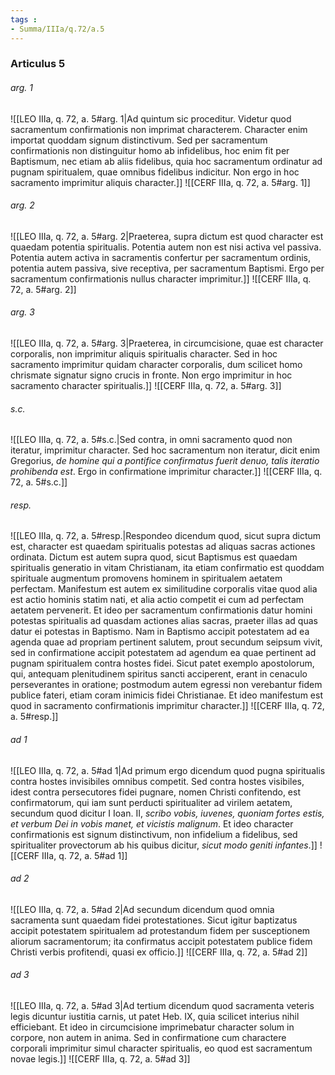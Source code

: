 ```yaml
---
tags : 
- Summa/IIIa/q.72/a.5
---
```


### Articulus 5

###### arg. 1
![[LEO IIIa, q. 72, a. 5#arg. 1|Ad quintum sic proceditur. Videtur quod sacramentum confirmationis non imprimat characterem. Character enim importat quoddam signum distinctivum. Sed per sacramentum confirmationis non distinguitur homo ab infidelibus, hoc enim fit per Baptismum, nec etiam ab aliis fidelibus, quia hoc sacramentum ordinatur ad pugnam spiritualem, quae omnibus fidelibus indicitur. Non ergo in hoc sacramento imprimitur aliquis character.]]
![[CERF IIIa, q. 72, a. 5#arg. 1]]

###### arg. 2
![[LEO IIIa, q. 72, a. 5#arg. 2|Praeterea, supra dictum est quod character est quaedam potentia spiritualis. Potentia autem non est nisi activa vel passiva. Potentia autem activa in sacramentis confertur per sacramentum ordinis, potentia autem passiva, sive receptiva, per sacramentum Baptismi. Ergo per sacramentum confirmationis nullus character imprimitur.]]
![[CERF IIIa, q. 72, a. 5#arg. 2]]

###### arg. 3
![[LEO IIIa, q. 72, a. 5#arg. 3|Praeterea, in circumcisione, quae est character corporalis, non imprimitur aliquis spiritualis character. Sed in hoc sacramento imprimitur quidam character corporalis, dum scilicet homo chrismate signatur signo crucis in fronte. Non ergo imprimitur in hoc sacramento character spiritualis.]]
![[CERF IIIa, q. 72, a. 5#arg. 3]]

###### s.c.
![[LEO IIIa, q. 72, a. 5#s.c.|Sed contra, in omni sacramento quod non iteratur, imprimitur character. Sed hoc sacramentum non iteratur, dicit enim Gregorius, *de homine qui a pontifice confirmatus fuerit denuo, talis iteratio prohibenda est*. Ergo in confirmatione imprimitur character.]]
![[CERF IIIa, q. 72, a. 5#s.c.]]

###### resp.
![[LEO IIIa, q. 72, a. 5#resp.|Respondeo dicendum quod, sicut supra dictum est, character est quaedam spiritualis potestas ad aliquas sacras actiones ordinata. Dictum est autem supra quod, sicut Baptismus est quaedam spiritualis generatio in vitam Christianam, ita etiam confirmatio est quoddam spirituale augmentum promovens hominem in spiritualem aetatem perfectam. Manifestum est autem ex similitudine corporalis vitae quod alia est actio hominis statim nati, et alia actio competit ei cum ad perfectam aetatem pervenerit. Et ideo per sacramentum confirmationis datur homini potestas spiritualis ad quasdam actiones alias sacras, praeter illas ad quas datur ei potestas in Baptismo. Nam in Baptismo accipit potestatem ad ea agenda quae ad propriam pertinent salutem, prout secundum seipsum vivit, sed in confirmatione accipit potestatem ad agendum ea quae pertinent ad pugnam spiritualem contra hostes fidei. Sicut patet exemplo apostolorum, qui, antequam plenitudinem spiritus sancti acciperent, erant in cenaculo perseverantes in oratione; postmodum autem egressi non verebantur fidem publice fateri, etiam coram inimicis fidei Christianae. Et ideo manifestum est quod in sacramento confirmationis imprimitur character.]]
![[CERF IIIa, q. 72, a. 5#resp.]]

###### ad 1
![[LEO IIIa, q. 72, a. 5#ad 1|Ad primum ergo dicendum quod pugna spiritualis contra hostes invisibiles omnibus competit. Sed contra hostes visibiles, idest contra persecutores fidei pugnare, nomen Christi confitendo, est confirmatorum, qui iam sunt perducti spiritualiter ad virilem aetatem, secundum quod dicitur I Ioan. II, *scribo vobis, iuvenes, quoniam fortes estis, et verbum Dei in vobis manet, et vicistis malignum*. Et ideo character confirmationis est signum distinctivum, non infidelium a fidelibus, sed spiritualiter provectorum ab his quibus dicitur, *sicut modo geniti infantes*.]]
![[CERF IIIa, q. 72, a. 5#ad 1]]

###### ad 2
![[LEO IIIa, q. 72, a. 5#ad 2|Ad secundum dicendum quod omnia sacramenta sunt quaedam fidei protestationes. Sicut igitur baptizatus accipit potestatem spiritualem ad protestandum fidem per susceptionem aliorum sacramentorum; ita confirmatus accipit potestatem publice fidem Christi verbis profitendi, quasi ex officio.]]
![[CERF IIIa, q. 72, a. 5#ad 2]]

###### ad 3
![[LEO IIIa, q. 72, a. 5#ad 3|Ad tertium dicendum quod sacramenta veteris legis dicuntur iustitia carnis, ut patet Heb. IX, quia scilicet interius nihil efficiebant. Et ideo in circumcisione imprimebatur character solum in corpore, non autem in anima. Sed in confirmatione cum charactere corporali imprimitur simul character spiritualis, eo quod est sacramentum novae legis.]]
![[CERF IIIa, q. 72, a. 5#ad 3]]


